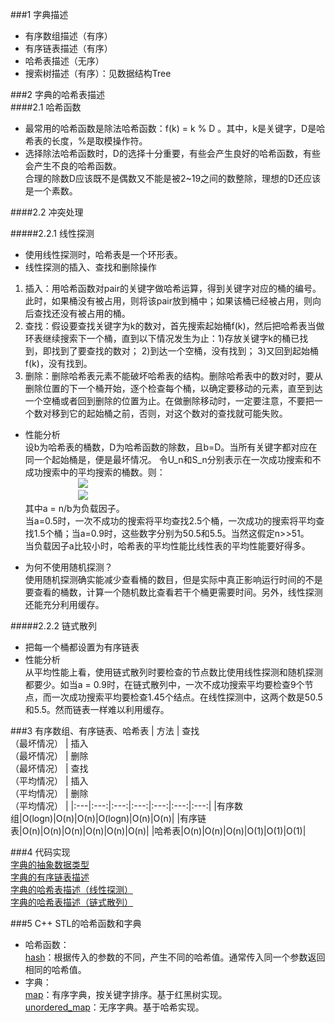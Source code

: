 <script type="text/javascript" src="http://cdn.mathjax.org/mathjax/latest/MathJax.js?config=default"></script>
###1 字典描述

 - 有序数组描述（有序）
 - 有序链表描述（有序）
 - 哈希表描述（无序）
 - 搜索树描述（有序）：见数据结构Tree

###2 字典的哈希表描述    
####2.1 哈希函数
 - 最常用的哈希函数是除法哈希函数：f(k) = k % D 。其中，k是关键字，D是哈希表的长度，%是取模操作符。
 - 选择除法哈希函数时，D的选择十分重要，有些会产生良好的哈希函数，有些会产生不良的哈希函数。<br />合理的除数D应该既不是偶数又不能是被2~19之间的数整除，理想的D还应该是一个素数。

####2.2 冲突处理

#####2.2.1 线性探测
 - 使用线性探测时，哈希表是一个环形表。
 - 线性探测的插入、查找和删除操作  
  1. 插入：用哈希函数对pair的关键字做哈希运算，得到关键字对应的桶的编号。此时，如果桶没有被占用，则将该pair放到桶中；如果该桶已经被占用，则向后查找还没有被占用的桶。
  2. 查找：假设要查找关键字为k的数对，首先搜索起始桶f(k)，然后把哈希表当做环表继续搜索下一个桶，直到以下情况发生为止：1)存放关键字k的桶已找到，即找到了要查找的数对； 2)到达一个空桶，没有找到； 3)又回到起始桶f(k)，没有找到。
  3. 删除：删除哈希表元素不能破坏哈希表的结构。删除哈希表中的数对时，要从删除位置的下一个桶开始，逐个检查每个桶，以确定要移动的元素，直至到达一个空桶或者回到删除的位置为止。在做删除移动时，一定要注意，不要把一个数对移到它的起始桶之前，否则，对这个数对的查找就可能失败。

 - 性能分析   
设b为哈希表的桶数，D为哈希函数的除数，且b=D。当所有关键字都对应在同一个起始桶是，便是最坏情况。
令U_n和S_n分别表示在一次成功搜索和不成功搜索中的平均搜索的桶数。则：<br />
&emsp;&emsp;&emsp;&emsp;&emsp;&emsp;<img src="http://www.forkosh.com/mathtex.cgi? \Large U_{n} \approx \frac{1}{2}(1+\frac{1}{(1-a)^2})"><br />
&emsp;&emsp;&emsp;&emsp;&emsp;&emsp;<img src="http://www.forkosh.com/mathtex.cgi? \Large S_{n} \approx \frac{1}{2}(1+\frac{1}{1-a})">  
其中a = n/b为负载因子。  
当a=0.5时，一次不成功的搜索将平均查找2.5个桶，一次成功的搜索将平均查找1.5个桶；当a=0.9时，这些数字分别为50.5和5.5。当然这假定n>>51。<br >
当负载因子a比较小时，哈希表的平均性能比线性表的平均性能要好得多。  

 - 为何不使用随机探测？  
使用随机探测确实能减少查看桶的数目，但是实际中真正影响运行时间的不是要查看的桶数，计算一个随机数比查看若干个桶更需要时间。另外，线性探测还能充分利用缓存。

#####2.2.2 链式散列
 - 把每一个桶都设置为有序链表
 - 性能分析  
 从平均性能上看，使用链式散列时要检查的节点数比使用线性探测和随机探测都要少。如当a = 0.9时，在链式散列中，一次不成功搜索平均要检查9个节点，而一次成功搜索平均要检查1.45个结点。在线性探测中，这两个数是50.5和5.5。然而链表一样难以利用缓存。


###3 有序数组、有序链表、哈希表
| 方法 | 查找<br />（最坏情况） | 插入<br />（最坏情况） | 删除<br />（最坏情况） | 查找<br />（平均情况） | 插入<br />（平均情况） | 删除<br />（平均情况） |
|:---|:---:|:---:|:---:|:---:|:---:|:---:|
|有序数组|O(logn)|O(n)|O(n)|O(logn)|O(n)|O(n)|
|有序链表|O(n)|O(n)|O(n)|O(n)|O(n)|O(n)|
|哈希表|O(n)|O(n)|O(n)|O(1)|O(1)|O(1)|



###4 代码实现  
[字典的抽象数据类型](./dictionary.h)  
[字典的有序链表描述](./sortedChain.h)  
[字典的哈希表描述（线性探测）](./hashTable.h)  
[字典的哈希表描述（链式散列）](./hashChain.h)  

###5 C++ STL的哈希函数和字典  
 - 哈希函数：  
[hash](http://www.cplusplus.com/reference/functional/hash/?kw=hash)：根据传入的参数的不同，产生不同的哈希值。通常传入同一个参数返回相同的哈希值。  
 - 字典：  
[map](http://www.cplusplus.com/reference/map/map/?kw=map)：有序字典，按关键字排序。基于红黑树实现。  
[unordered_map](http://www.cplusplus.com/reference/unordered_map/unordered_map/?kw=unordered_map)：无序字典。基于哈希实现。  


